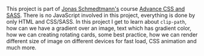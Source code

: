 This project is part of [Jonas Schmedtmann's](https://codingheroes.io/) course [Advance CSS and SASS](https://www.udemy.com/course/advanced-css-and-sass/). There is no JavaScript involved in this project, everything is done by only HTML and CSS/SASS. In this project I get to learn about `clip-path`, how can we have a gradient over an image, text which has gradient color, how we can creating rotating cards, some best practice, how we can render different size of image on different devices for fast load, CSS animation and much more.